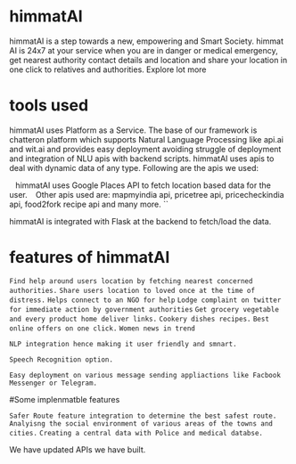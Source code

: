 # himmatAI

himmatAI is a step towards a new, empowering and Smart Society.
himmat AI is 24x7 at your service when you are in danger or medical emergency, get nearest authority contact details and location and share your location in one click to relatives and authorities. Explore lot more

# tools used

himmatAI uses Platform as a Service. The base of our framework is chatteron platform which supports Natural Language Processing like api.ai and wit.ai and provides easy deployment avoiding struggle of deployment and integration of NLU apis with backend scripts.
himmatAI uses apis to deal with dynamic data of any type. Following are the apis we used:


``
`` 
himmatAI uses Google Places API to fetch location based data for the user.
``
`` 
Other apis used are: mapmyindia api, pricetree api, pricecheckindia api, food2fork recipe api and many more.
``

himmatAI is integrated with Flask at the backend to fetch/load the data.

# features of himmatAI

``
Find help around users location by fetching nearest concerned authorities.
``
``
Share users location to loved once at the time of distress.
``
``
Helps connect to an NGO for help
``
``
Lodge complaint on twitter for immediate action by government authorities
``
``
Get grocery vegetable and every product home deliver links.
``
``
Cookery dishes recipes.
``
``
Best online offers on one click.
``
``
Women news in trend
``

``
NLP integration hence making it user friendly and smnart.
``

``
Speech Recognition option.
``

``
Easy deployment on various message sending appliactions like Facbook Messenger or Telegram.
``

#Some implenmatble features

``
Safer Route feature integration to determine the best safest route.
``
``
Analyisng the social environment of various areas of the towns and cities.
``
``
Creating a central data with Police and medical databse.
``

We have updated APIs we have built.
